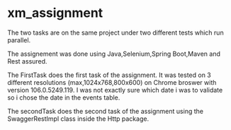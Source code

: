 # xm_assignment

The two tasks are on the same project under two different tests which run parallel.

The assignement was done using Java,Selenium,Spring Boot,Maven and Rest assured.

The FirstTask does the first task of the assignment.
It was tested on 3 different resolutions (max,1024x768,800x600) on Chrome broswer with version 106.0.5249.119.
I was not exactly sure which date i was to validate so i chose the date in the events table.


The secondTask does the second task of the assignment using the SwaggerRestImpl class inside the Http package.

